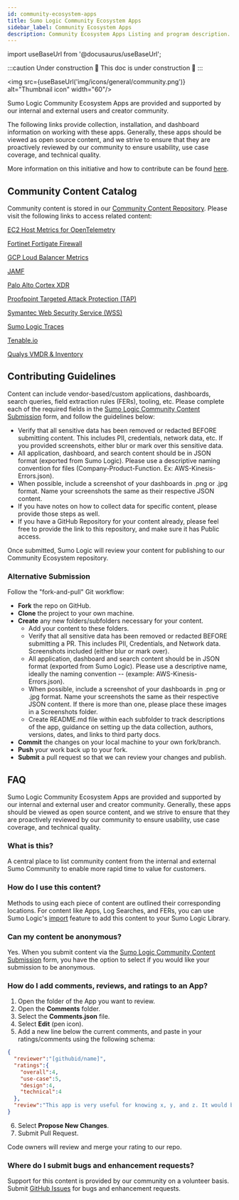 ```yaml
---
id: community-ecosystem-apps
title: Sumo Logic Community Ecosystem Apps
sidebar_label: Community Ecosystem Apps
description: Community Ecosystem Apps Listing and program description.
---
```


import useBaseUrl from '@docusaurus/useBaseUrl';

<head>
  <meta name="robots" content="noindex" />
</head>

:::caution Under construction
&#128679; This doc is under construction &#128679;
:::

<img src={useBaseUrl('img/icons/general/community.png')} alt="Thumbnail icon" width="60"/>

Sumo Logic Community Ecosystem Apps are provided and supported by our internal and external users and creator community.

The following links provide collection, installation, and dashboard information on working with these apps. Generally, these apps should be viewed as open source content, and we strive to ensure that they are proactively reviewed by our community to ensure usability, use case coverage, and technical quality.

More information on this initiative and how to contribute can be found [here](#faq).

## Community Content Catalog

Community content is stored in our [Community Content Repository](https://github.com/SumoLogic/sumologic-content). Please visit the following links to access related content:

[EC2 Host Metrics for OpenTelemetry](https://github.com/SumoLogic/sumologic-content/tree/master/Amazon_Web_Services/EC2/Host_Metrics_OTEL)

[Fortinet Fortigate Firewall](https://github.com/SumoLogic/sumologic-content/tree/master/Fortinet/Fortigate_Firewall)

[GCP Loud Balancer Metrics](https://github.com/SumoLogic/sumologic-content/tree/master/GCP/Load_Balancer_Metrics)

[JAMF](https://github.com/SumoLogic/sumologic-content/tree/master/JAMF)

[Palo Alto Cortex XDR](https://github.com/SumoLogic/sumologic-content/tree/master/Palo_Alto_Networks/Cortex_XDR)

[Proofpoint Targeted Attack Protection (TAP)](https://github.com/SumoLogic/sumologic-content/tree/master/Proofpoint/Proofpoint_TAP)

[Symantec Web Security Service (WSS)](https://github.com/SumoLogic/sumologic-content/tree/master/Symantec/WSS)

[Sumo Logic Traces](https://github.com/SumoLogic/sumologic-content/tree/master/Sumo_Logic_Native/Traces)

[Tenable.io](https://github.com/SumoLogic/sumologic-content/tree/master/Tenable/Tenable_IO)

[Qualys VMDR & Inventory](https://github.com/SumoLogic/sumologic-content/tree/master/Qualys)


## Contributing Guidelines

Content can include vendor-based/custom applications, dashboards, search queries, field extraction rules (FERs), tooling, etc. Please complete each of the required fields in the [Sumo Logic Community Content Submission](https://forms.gle/KQBLBuMuUw85xtRi9) form, and follow the guidelines below:
- Verify that all sensitive data has been removed or redacted BEFORE submitting content. This includes PII, credentials, network data, etc. If you provided screenshots, either blur or mark over this sensitive data.
- All application, dashboard, and search content should be in JSON format (exported from Sumo Logic). Please use a descriptive naming convention for files (Company-Product-Function. Ex: AWS-Kinesis-Errors.json).
- When possible, include a screenshot of your dashboards in .png or .jpg format. Name your screenshots the same as their respective JSON content.
- If you have notes on how to collect data for specific content, please provide those steps as well.
- If you have a GitHub Repository for your content already, please feel free to provide the link to this repository, and make sure it has Public access.

Once submitted, Sumo Logic will review your content for publishing to our Community Ecosystem repository.

### Alternative Submission

Follow the "fork-and-pull" Git workflow:
- **Fork** the repo on GitHub.
- **Clone** the project to your own machine.
- **Create** any new folders/subfolders necessary for your content.
   - Add your content to these folders.
   - Verify that all sensitive data has been removed or redacted BEFORE submitting a PR. This includes PII, Credentials, and Network data. Screenshots included (either blur or mark over).
   - All application, dashboard and search content should be in JSON format (exported from Sumo Logic). Please use a descriptive name, ideally the naming convention <company>-<product>-<function> (example: AWS-Kinesis-Errors.json).
   - When possible, include a screenshot of your dashboards in .png or .jpg format. Name your screenshots the same as their respective JSON content. If there is more than one, please place these images in a Screenshots folder.
   - Create README.md file within each subfolder to track descriptions of the app, guidance on setting up the data collection, authors, versions, dates, and links to third party docs.
- **Commit** the changes on your local machine to your own fork/branch.
- **Push** your work back up to your fork.
- **Submit** a pull request so that we can review your changes and publish.


## FAQ

Sumo Logic Community Ecosystem Apps are provided and supported by our internal and external user and creator community. Generally, these apps should be viewed as open source content, and we strive to ensure that they are proactively reviewed by our community to ensure usability, use case coverage, and technical quality.

### What is this?

A central place to list community content from the internal and external Sumo Community to enable more rapid time to value for customers.

### How do I use this content?

Methods to using each piece of content are outlined their corresponding locations. For content like Apps, Log Searches, and FERs, you can use Sumo Logic's [import](https://help.sumologic.com/docs/get-started/library/#import-content) feature to add this content to your Sumo Logic Library.

### Can my content be anonymous?

Yes. When you submit content via the [Sumo Logic Community Content Submission](https://forms.gle/KQBLBuMuUw85xtRi9) form, you have the option to select if you would like your submission to be anonymous.

### How do I add comments, reviews, and ratings to an App?

1. Open the folder of the App you want to review.
2. Open the **Comments** folder.
3. Select the **Comments.json** file.
4. Select **Edit** (pen icon).
5. Add a new line below the current comments, and paste in your ratings/comments using the following schema:
  ```json
  {
    "reviewer":"[githubid/name]",
    "ratings":{
      "overall":4,
      "use-case":5,
      "design":4,
      "technical":4
    },
    "review":"This app is very useful for knowing x, y, and z. It would be great if the dashboards were broken out by use case instead of being one big dashboard."
  }
  ```
6. Select **Propose New Changes**.
7. Submit Pull Request.

Code owners will review and merge your rating to our repo.

### Where do I submit bugs and enhancement requests?

Support for this content is provided by our community on a volunteer basis. Submit [GitHub Issues](https://github.com/SumoLogic/sumologic-content/issues) for bugs and enhancement requests.
